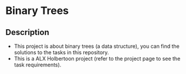 # Binary Trees

## Description
- This project is about binary trees (a data structure), you can find the solutions to the tasks in this repository.
- This is a ALX Holbertoon project (refer to the project page to see the task requirements).
